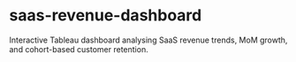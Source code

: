 # saas-revenue-dashboard
Interactive Tableau dashboard analysing SaaS revenue trends, MoM growth, and cohort-based customer retention.

